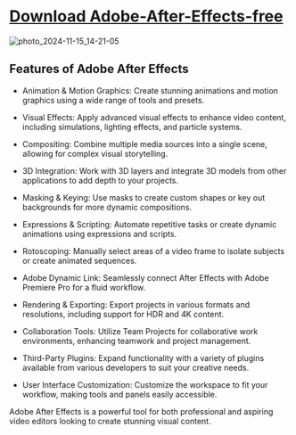 # [DownIoad Adobe-After-Effects-free]()

![photo_2024-11-15_14-21-05](https://github.com/user-attachments/assets/9256bd85-72df-42bb-8fa8-86019efc3073)

## Features of Adobe After Effects

- Animation & Motion Graphics: Create stunning animations and motion graphics using a wide range of tools and presets.

- Visual Effects: Apply advanced visual effects to enhance video content, including simulations, lighting effects, and particle systems.

- Compositing: Combine multiple media sources into a single scene, allowing for complex visual storytelling.

- 3D Integration: Work with 3D layers and integrate 3D models from other applications to add depth to your projects.

- Masking & Keying: Use masks to create custom shapes or key out backgrounds for more dynamic compositions.

- Expressions & Scripting: Automate repetitive tasks or create dynamic animations using expressions and scripts.

- Rotoscoping: Manually select areas of a video frame to isolate subjects or create animated sequences.

- Adobe Dynamic Link: Seamlessly connect After Effects with Adobe Premiere Pro for a fluid workflow.

- Rendering & Exporting: Export projects in various formats and resolutions, including support for HDR and 4K content.

- Collaboration Tools: Utilize Team Projects for collaborative work environments, enhancing teamwork and project management.

- Third-Party Plugins: Expand functionality with a variety of plugins available from various developers to suit your creative needs.

- User Interface Customization: Customize the workspace to fit your workflow, making tools and panels easily accessible.

Adobe After Effects is a powerful tool for both professional and aspiring video editors looking to create stunning visual content.
